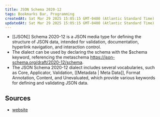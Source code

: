 ```yaml
---
title: JSON Schema 2020-12
tags: Bookmarks Bar, Programming
createdAt: Sat Mar 29 2025 15:05:15 GMT-0400 (Atlantic Standard Time)
updatedAt: Sat Mar 29 2025 15:05:15 GMT-0400 (Atlantic Standard Time)
---
```



- [[JSON]] Schema 2020-12 is a JSON media type for defining the structure of JSON data, intended for validation, documentation, hyperlink navigation, and interaction control.
- The dialect can be used by declaring the schema with the $schema keyword, referencing the metaschema https://json-schema.org/draft/2020-12/schema.
- The JSON Schema 2020-12 dialect includes several vocabularies, such as Core, Applicator, Validation, [[Metadata | Meta Data]], Format Annotation, Content, and Unevaluated, which provide various keywords for defining and validating JSON data.


## Sources
- [website](https://www.learnjsonschema.com/2020-12/)
